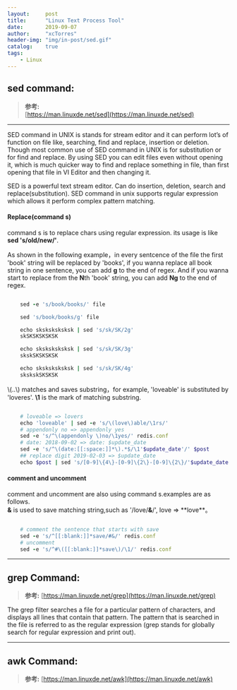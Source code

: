 ```yaml
---
layout:     post
title:      "Linux Text Process Tool"
date:       2019-09-07
author:     "xcTorres"
header-img: "img/in-post/sed.gif"
catalog:    true
tags:
    - Linux
---
```


## sed command: 
>**参考:**  
[https://man.linuxde.net/sed](https://man.linuxde.net/sed)  

---

SED command in UNIX is stands for stream editor and it can perform lot’s of function on file like, searching, find and replace, insertion or deletion. Though most common use of SED command in UNIX is for substitution or for find and replace. By using SED you can edit files even without opening it, which is much quicker way to find and replace something in file, than first opening that file in VI Editor and then changing it.  

SED is a powerful text stream editor. Can do insertion, deletion, search and replace(substitution).
SED command in unix supports regular expression which allows it perform complex pattern matching. 

#### Replace(command s)  
command s is to replace chars using regular expression. its usage is like **sed 's/old/new/'**. 

As shown in the following example，in every sentcence of the file the first 'book' string will be replaced by 'books', if you wanna replace all book string in one sentence, you can add **g** to the end of regex. And if you wanna start to replace from the **N**th 'book' string, you can add **Ng** to the end of regex.
```ruby

    sed -e 's/book/books/' file

    sed 's/book/books/g' file

    echo sksksksksksk | sed 's/sk/SK/2g'  
    skSKSKSKSKSK

    echo sksksksksksk | sed 's/sk/SK/3g'  
    skskSKSKSKSK

    echo sksksksksksk | sed 's/sk/SK/4g'  
    skskskSKSKSK

``` 

\\(..\\) matches and saves substring，for example, 'loveable' is substituted by 'loveres'. **\1** is the mark of matching substring.
```ruby

    # loveable => lovers
    echo 'loveable' | sed -e 's/\(love\)able/\1rs/'
    # appendonly no => appendonly yes
    sed -e 's/^\(appendonly \)no/\1yes/' redis.conf  
    # date: 2018-09-02 => date: $update_date
    sed -e 's/^\(date:[[:space:]]*\).*$/\1'$update_date'/' $post
    ## replace digit 2019-02-03 => $update_date
    echo $post | sed 's/[0-9]\{4\}-[0-9]\{2\}-[0-9]\{2\}/'$update_date'/'

```  

#### comment and uncomment  
comment and uncomment are also using command s.examples are as follows.  
**&** is used to save matching string,such as '/love/**&**/', love => \*\*love\*\*。
```ruby

    # comment the sentence that starts with save
    sed -e 's/^[[:blank:]]*save/#&/' redis.conf 
    # uncomment
    sed -e 's/^#\([[:blank:]]*save\)/\1/' redis.conf  

```



---
## grep Command:  
>**参考:**
[https://man.linuxde.net/grep](https://man.linuxde.net/grep)  

The grep filter searches a file for a particular pattern of characters, and displays all lines that contain that pattern. The pattern that is searched in the file is referred to as the regular expression (grep stands for globally search for regular expression and print out).

---
## awk Command:
>**参考:**
[https://man.linuxde.net/awk](https://man.linuxde.net/awk)  
